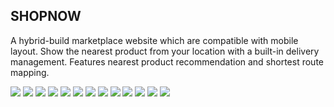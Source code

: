 ## SHOPNOW
A hybrid-build marketplace website which are compatible with mobile layout. Show the nearest product from your location with a built-in delivery management. Features nearest product recommendation and shortest route mapping.

<img src="https://img.shields.io/static/v1?label=&message=Javascript&color=F7DF1E&logo=javascript&logoColor=black" /> <img src="https://img.shields.io/static/v1?label=&message=jQuery&color=0769AD&logo=jquery&logoColor=white" /> <img src="https://img.shields.io/static/v1?label=&message=NPM&color=CB3837&logo=npm&logoColor=white" /> <img src="https://img.shields.io/static/v1?label=&message=Composer&color=885630&logo=composer&logoColor=white" /> <img src="https://img.shields.io/static/v1?label=&message=Webpack&color=8DD6F9&logo=webpack&logoColor=black" /> <img src="https://img.shields.io/static/v1?label=&message=Laravel&color=FF2D20&logo=laravel&logoColor=white" /> <img src="https://img.shields.io/static/v1?label=&message=PHP&color=777BB4&logo=php&logoColor=white" /> <img src="https://img.shields.io/static/v1?label=&message=MySQL&color=4479A1&logo=mysql&logoColor=white" /> <img src="https://img.shields.io/static/v1?label=&message=Bootstrap&color=7952B3&logo=bootstrap&logoColor=white" /> <img src="https://img.shields.io/static/v1?label=&message=Pusher&color=300D4F&logo=pusher&logoColor=white" /> <img src="https://img.shields.io/static/v1?label=&message=Leaflet&color=199900&logo=leaflet&logoColor=white" /> <img src="https://img.shields.io/static/v1?label=&message=OpenStreetMap&color=7EBC6F&logo=openstreetmap&logoColor=white" /> <img src="https://img.shields.io/static/v1?label=&message=Mailtrap&color=22D172&logo=mailtrap&logoColor=white" /> 
